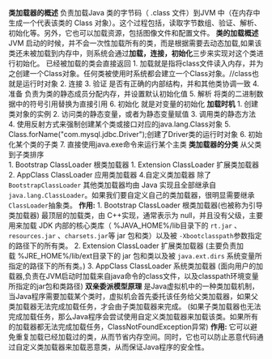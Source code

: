 **类加载器的概述**
	负责加载Java 类的字节码（ .class 文件）到JVM 中（在内存中生成一个代表该类的 Class 对象）。这个过程包括，读取字节数组、验证、解析、初始化等。另外，它也可以加载资源，包括图像文件和配置文件。
		**类的加载概述**
		JVM 启动的时候，并不会一次性加载所有的类，而是根据需要去动态加载,如果该类还未被加载到内存中，则系统会通过**加载，连接，初始化**三步来实现对这个类进行初始化。
		已经被加载的类会直接返回
		1. 加载就是指将class文件读入内存，并为之创建一个Class对象。任何类被使用时系统都会建立一个Class对象。//class也就是运行时对象
		2. 连接
		3. 验证 是否有正确的内部结构，并和其他类协调一致
		4. 准备 负责为类的静态成员分配内存，并设置默认初始化值
		5. 解析 将类的二进制数据中的符号引用替换为直接引用
		6. 初始化 就是对变量的初始化
		**加载时机**
		1. 创建类对象的实例
		2. 访问类的静态变量，或者为静态变量赋值
		3. 调用类的静态方法
		4. 使用反射方式来强制创建某个类或接口对应的java.lang.Class对象
		5. Class.forName("com.mysql.jdbc.Driver");创建了Driver类的运行时对象
		6. 初始化某个类的子类
		7. 直接使用java.exe命令来运行某个主类
**类加载器的分类**
	从父类到子类排序	
	1. Bootstrap ClassLoader 根类加载器
	1. Extension ClassLoader 扩展类加载器
	2. AppClass ClassLoader 应用类加载器
	4.自定义类加载器
		除了 `BootstrapClassLoader` 其他类加载器均由 Java 实现且全部继承自`java.lang.ClassLoader`。如果我们要自定义自己的类加载器，很明显需要继承 `ClassLoader`抽象类。
	**作用:**
	1. Bootstrap ClassLoader 根类加载器(也被称为引导类加载器)
	最顶层的加载类，由 C++实现，通常表示为 null，并且没有父级，主要用来加载 JDK 内部的核心类库（ %JAVA_HOME%/lib目录下的 `rt.jar` 、`resources.jar` 、`charsets.jar`等 jar 包和类）以及被 `-Xbootclasspath`参数指定的路径下的所有类。
	2. Extension ClassLoader 扩展类加载器
	(主要负责加载 %JRE_HOME%/lib/ext目录下的 jar 包和类以及被 `java.ext.dirs` 系统变量所指定的路径下的所有类。)
	3. AppClass ClassLoader 系统类加载器
	(面向用户的加载器,负责在JVM启动时加载来自java命令的class文件，以及classpath环境变量所指定的jar包和类路径)
**双亲委派模型原理**
	是Java虚拟机中的一种类加载机制，当Java程序需要加载某个类时，虚拟机会首先委托该任务给父类加载器，如果父类加载器无法完成加载任务，才会由子类加载器来完成。
	(如果子类加载器也无法完成加载任务，那么Java程序会尝试使用自定义类加载器来加载该类。如果所有的加载器都无法完成加载任务，ClassNotFoundException异常)
**作用:**
	它可以避免重复加载已经加载过的类，从而节省内存空间。同时，它也可以防止恶意代码通过自定义类加载器来加载恶意类，从而保证Java程序的安全性。